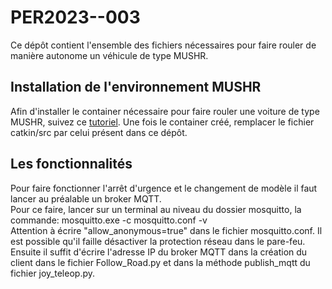 # PER2023--003
Ce dépôt contient l'ensemble des fichiers nécessaires pour faire rouler de manière autonome un véhicule de type MUSHR.
## Installation de l'environnement MUSHR
Afin d'installer le container nécessaire pour faire rouler une voiture de type MUSHR, suivez ce [tutoriel](https://anr-multitrans.github.io/Robot_MuSHR/).
Une fois le container créé, remplacer le fichier catkin/src par celui présent dans ce dépôt.
## Les fonctionnalités
Pour faire fonctionner l'arrêt d'urgence et le changement de modèle il faut lancer au préalable un broker MQTT.  
Pour ce faire, lancer sur un terminal au niveau du dossier mosquitto, la commande: mosquitto.exe -c mosquitto.conf -v  
Attention à écrire "allow_anonymous=true" dans le fichier mosquitto.conf. Il est possible qu'il faille désactiver la protection réseau dans le pare-feu.  
Ensuite il suffit d'écrire l'adresse IP du broker MQTT dans la création du client dans le fichier Follow_Road.py et dans la méthode publish_mqtt du fichier joy_teleop.py.
